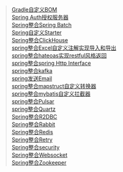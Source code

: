 > [Gradle自定义BOM](livk-boot-dependencies)<br>
> [Spring Auth授权服务器](spring-authorization-server)<br>
> [Spring整合Spring Batch](spring-batch)<br>
> [Spring自定义Starter](spring-boot-starter)<br>
> [Spring整合ClickHouse](spring-clickhouse)<br>
> [spring整合Excel自定义注解实现导入和导出](spring-excel)<br>
> [spring整合hateoas实现restful风格返回](spring-hateoas)<br>
> [spring整合spring Http Interface](spring-http)<br>
> [spring整合kafka](spring-kafka)<br>
> [spring发送Email](spring-mail)<br>
> [spring整合mapstruct自定义转换器](spring-mapstruct)<br>
> [spring整合mybatis自定义拦截器](spring-mybatis)<br>
> [spring整合Pulsar](spring-pulsar)<br>
> [spring整合Quartz](spring-quartz)<br>
> [Spring整合R2DBC](spring-r2dbc)<br>
> [Spring整合Rabbit](spring-rabbit)<br>
> [Spring整合Redis](spring-redis)<br>
> [Spring整合Retry](spring-retry)<br>
> [Spring整合security](spring-security)<br>
> [Spring整合Websocket](spring-websocket)<br>
> [Spring整合Zookeeper](spring-zookeeper)<br>
